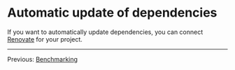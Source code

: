 # Automatic update of dependencies

If you want to automatically update dependencies, you can connect [Renovate](https://github.com/marketplace/renovate) for your project.

---

Previous: [Benchmarking](benchmarking.md)